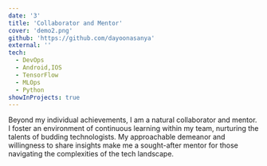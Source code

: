 ```yaml
---
date: '3'
title: 'Collaborator and Mentor'
cover: 'demo2.png'
github: 'https://github.com/dayoonasanya'
external: ''
tech:
  - DevOps
  - Android,IOS
  - TensorFlow
  - MLOps
  - Python
showInProjects: true
---
```


Beyond my individual achievements, I am a natural collaborator and
mentor. I foster an environment of continuous learning within my team,
nurturing the talents of budding technologists. My approachable
demeanor and willingness to share insights make me a sought-after
mentor for those navigating the complexities of the tech landscape.
